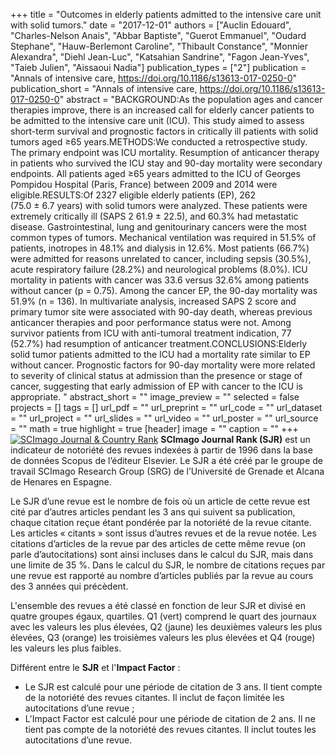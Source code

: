 +++
title = "Outcomes in elderly patients admitted to the intensive care unit with solid tumors."
date = "2017-12-01"
authors = ["Auclin Edouard", "Charles-Nelson Anais", "Abbar Baptiste", "Guerot Emmanuel", "Oudard Stephane", "Hauw-Berlemont Caroline", "Thibault Constance", "Monnier Alexandra", "Diehl Jean-Luc", "Katsahian Sandrine", "Fagon Jean-Yves", "Taieb Julien", "Aissaoui Nadia"]
publication_types = ["2"]
publication = "Annals of intensive care, https://doi.org/10.1186/s13613-017-0250-0"
publication_short = "Annals of intensive care, https://doi.org/10.1186/s13613-017-0250-0"
abstract = "BACKGROUND:As the population ages and cancer therapies improve, there is an increased call for elderly cancer patients to be admitted to the intensive care unit (ICU). This study aimed to assess short-term survival and prognostic factors in critically ill patients with solid tumors aged ≥65 years.METHODS:We conducted a retrospective study. The primary endpoint was ICU mortality. Resumption of anticancer therapy in patients who survived the ICU stay and 90-day mortality were secondary endpoints. All patients aged ≥65 years admitted to the ICU of Georges Pompidou Hospital (Paris, France) between 2009 and 2014 were eligible.RESULTS:Of 2327 eligible elderly patients (EP), 262 (75.0 ± 6.7 years) with solid tumors were analyzed. These patients were extremely critically ill (SAPS 2 61.9 ± 22.5), and 60.3% had metastatic disease. Gastrointestinal, lung and genitourinary cancers were the most common types of tumors. Mechanical ventilation was required in 51.5% of patients, inotropes in 48.1% and dialysis in 12.6%. Most patients (66.7%) were admitted for reasons unrelated to cancer, including sepsis (30.5%), acute respiratory failure (28.2%) and neurological problems (8.0%). ICU mortality in patients with cancer was 33.6 versus 32.6% among patients without cancer (p = 0.75). Among the cancer EP, the 90-day mortality was 51.9% (n = 136). In multivariate analysis, increased SAPS 2 score and primary tumor site were associated with 90-day death, whereas previous anticancer therapies and poor performance status were not. Among survivor patients from ICU with anti-tumoral treatment indication, 77 (52.7%) had resumption of anticancer treatment.CONCLUSIONS:Elderly solid tumor patients admitted to the ICU had a mortality rate similar to EP without cancer. Prognostic factors for 90-day mortality were more related to severity of clinical status at admission than the presence or stage of cancer, suggesting that early admission of EP with cancer to the ICU is appropriate. "
abstract_short = ""
image_preview = ""
selected = false
projects = []
tags = []
url_pdf = ""
url_preprint = ""
url_code = ""
url_dataset = ""
url_project = ""
url_slides = ""
url_video = ""
url_poster = ""
url_source = ""
math = true
highlight = true
[header]
image = ""
caption = ""
+++
<a href="https://www.scimagojr.com/journalsearch.php?q=21100200831&amp;tip=sid&amp;exact=no" title="SCImago Journal &amp; Country Rank"><img border="0" src="https://www.scimagojr.com/journal_img.php?id=21100200831" alt="SCImago Journal &amp; Country Rank"  /></a>
**SCImago Journal Rank (SJR)** est un indicateur de notoriété des revues indexées à partir de 1996 dans la base de données Scopus de l’éditeur Elsevier. Le SJR a été créé par le groupe de travail SCImago Research Group (SRG) de l’Université de Grenade et Alcana de Henares en Espagne.  
  
Le SJR d’une revue est le nombre de fois où un article de cette revue est cité par d’autres articles pendant les 3 ans qui suivent sa publication, chaque citation reçue étant pondérée par la notoriété de la revue citante. Les articles « citants » sont issus d’autres revues et de la revue notée. Les citations d’articles de la revue par des articles de cette même revue (on parle d’autocitations) sont ainsi incluses dans le calcul du SJR, mais dans une limite de 35 %. Dans le calcul du SJR, le nombre de citations reçues par une revue est rapporté au nombre d’articles publiés par la revue au cours des 3 années qui précèdent.  
  
L'ensemble des revues a été classé en fonction de leur SJR et divisé en quatre groupes égaux, quartiles. Q1 (vert) comprend le quart des journaux avec les valeurs les plus élevées, Q2 (jaune) les deuxièmes valeurs les plus élevées, Q3 (orange) les troisièmes valeurs les plus élevées et Q4 (rouge) les valeurs les plus faibles.  
  
Différent entre le **SJR** et l'**Impact Factor** :  
- Le SJR est calculé pour une période de citation de 3 ans. Il tient compte de la notoriété des revues citantes. Il inclut de façon limitée les autocitations d’une revue ;  
- L'Impact Factor est calculé pour une période de citation de 2 ans. Il ne tient pas compte de la notoriété des revues citantes. Il inclut toutes les autocitations d’une revue.
